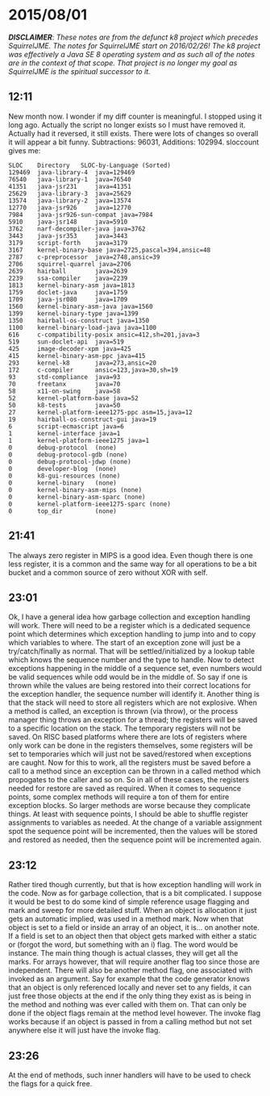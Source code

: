 # 2015/08/01

***DISCLAIMER***: _These notes are from the defunct k8 project which_
_precedes SquirrelJME. The notes for SquirrelJME start on 2016/02/26!_
_The k8 project was effectively a Java SE 8 operating system and as such_
_all of the notes are in the context of that scope. That project is no_
_longer my goal as SquirrelJME is the spiritual successor to it._

## 12:11

New month now. I wonder if my diff counter is meaningful. I stopped using it
long ago. Actually the script no longer exists so I must have removed it.
Actually had it reversed, it still exists. There were lots of changes so
overall it will appear a bit funny. Subtractions: 96031, Additions: 102994.
sloccount gives me:

    
    
    SLOC	Directory	SLOC-by-Language (Sorted)
    129469  java-library-4  java=129469
    76540   java-library-1  java=76540
    41351   java-jsr231     java=41351
    25629   java-library-3  java=25629
    13574   java-library-2  java=13574
    12770   java-jsr926     java=12770
    7984    java-jsr926-sun-compat java=7984
    5910    java-jsr148     java=5910
    3762    narf-decompiler-java java=3762
    3443    java-jsr353     java=3443
    3179    script-forth    java=3179
    3167    kernel-binary-base java=2725,pascal=394,ansic=48
    2787    c-preprocessor  java=2748,ansic=39
    2706    squirrel-quarrel java=2706
    2639    hairball        java=2639
    2239    ssa-compiler    java=2239
    1813    kernel-binary-asm java=1813
    1759    doclet-java     java=1759
    1709    java-jsr080     java=1709
    1560    kernel-binary-asm-java java=1560
    1399    kernel-binary-type java=1399
    1350    hairball-os-construct java=1350
    1100    kernel-binary-load-java java=1100
    616     c-compatibility-posix ansic=412,sh=201,java=3
    519     sun-doclet-api  java=519
    425     image-decoder-xpm java=425
    415     kernel-binary-asm-ppc java=415
    293     kernel-k8       java=273,ansic=20
    172     c-compiler      ansic=123,java=30,sh=19
    93      std-compliance  java=93
    70      freetanx        java=70
    58      x11-on-swing    java=58
    52      kernel-platform-base java=52
    50      k8-tests        java=50
    27      kernel-platform-ieee1275-ppc asm=15,java=12
    19      hairball-os-construct-gui java=19
    6       script-ecmascript java=6
    1       kernel-interface java=1
    1       kernel-platform-ieee1275 java=1
    0       debug-protocol  (none)
    0       debug-protocol-gdb (none)
    0       debug-protocol-jdwp (none)
    0       developer-blog  (none)
    0       k8-gui-resources (none)
    0       kernel-binary   (none)
    0       kernel-binary-asm-mips (none)
    0       kernel-binary-asm-sparc (none)
    0       kernel-platform-ieee1275-sparc (none)
    0       top_dir         (none)
    

## 21:41

The always zero register in MIPS is a good idea. Even though there is one less
register, it is a common and the same way for all operations to be a bit
bucket and a common source of zero without XOR with self.

## 23:01

Ok, I have a general idea how garbage collection and exception handling will
work. There will need to be a register which is a dedicated sequence point
which determines which exception handling to jump into and to copy which
variables to where. The start of an exception zone will just be a
try/catch/finally as normal. That will be settled/initialized by a lookup
table which knows the sequence number and the type to handle. Now to detect
exceptions happening in the middle of a sequence set, even numbers would be
valid sequences while odd would be in the middle of. So say if one is thrown
while the values are being restored into their correct locations for the
exception handler, the sequence number will identify it. Another thing is that
the stack will need to store all registers which are not explosive. When a
method is called, an exception is thrown (via throw), or the process manager
thing throws an exception for a thread; the registers will be saved to a
specific location on the stack. The temporary registers will not be saved. On
RISC based platforms where there are lots of registers where only work can be
done in the registers themselves, some registers will be set to temporaries
which will just not be saved/restored when exceptions are caught. Now for this
to work, all the registers must be saved before a call to a method since an
exception can be thrown in a called method which propogates to the caller and
so on. So in all of these cases, the registers needed for restore are saved as
required. When it comes to sequence points, some complex methods will require
a ton of them for entire exception blocks. So larger methods are worse because
they complicate things. At least with sequence points, I should be able to
shuffle register assignments to variables as needed. At the change of a
variable assignment spot the sequence point will be incremented, then the
values will be stored and restored as needed, then the sequence point will be
incremented again.

## 23:12

Rather tired though currently, but that is how exception handling will work in
the code. Now as for garbage collection, that is a bit complicated. I suppose
it would be best to do some kind of simple reference usage flagging and mark
and sweep for more detailed stuff. When an object is allocation it just gets
an automatic implied, was used in a method mark. Now when that object is set
to a field or inside an array of an object, it is... on another note. If a
field is set to an object then that object gets marked with either a static or
(forgot the word, but something with an i) flag. The word would be instance.
The main thing though is actual classes, they will get all the marks. For
arrays however, that will require another flag too since those are
independent. There will also be another method flag, one associated with
invoked as an argument. Say for example that the code generator knows that an
object is only referenced locally and never set to any fields, it can just
free those objects at the end if the only thing they exist as is being in the
method and nothing was ever called with them on. That can only be done if the
object flags remain at the method level however. The invoke flag works because
if an object is passed in from a calling method but not set anywhere else it
will just have the invoke flag.

## 23:26

At the end of methods, such inner handlers will have to be used to check the
flags for a quick free.

